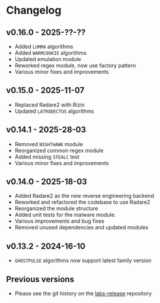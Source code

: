 # Changelog

## v0.16.0 - 2025-??-??
- Added `LUMMA` algorithms 
- Added `WARMCOOKIE` algorithms
- Updated emulation module
- Reworked regex module, now use factory pattern
- Various minor fixes and improvements

## v0.15.0 - 2025-11-07
- Replaced Radare2 with Rizin
- Updated `LATRODECTUS` algorithms

## v0.14.1 - 2025-28-03
- Removed `NIGHTHAWK` module
- Reorganized common regex module
- Added missing `STEALC` test
- Various minor fixes and improvements

## v0.14.0 - 2025-18-03
- Added Radare2 as the new reverse engineering backend
- Reworked and refactored the codebase to use Radare2
- Reorganized the module structure
- Added unit tests for the malware module.
- Various improvements and bug fixes
- Removed unused dependencies and updated modules 

## v0.13.2 - 2024-16-10
- `GHOSTPULSE` algorithms now support latest family version 

## Previous versions
- Please see the git history on the [labs-release](https://github.com/elastic/labs-releases) repository
